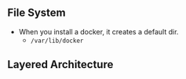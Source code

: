 ## File System
- When you install a docker, it creates a default dir.
	- `/var/lib/docker`

## Layered Architecture